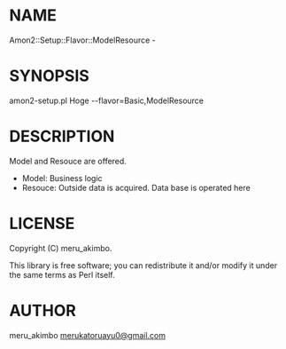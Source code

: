 # NAME

Amon2::Setup::Flavor::ModelResource -

# SYNOPSIS

amon2-setup.pl  Hoge --flavor=Basic,ModelResource

# DESCRIPTION

Model and  Resouce are offered.

- Model:   Business logic
- Resouce: Outside data is acquired. Data base is operated here

# LICENSE

Copyright (C) meru\_akimbo.

This library is free software; you can redistribute it and/or modify
it under the same terms as Perl itself.

# AUTHOR

meru\_akimbo <merukatoruayu0@gmail.com>
